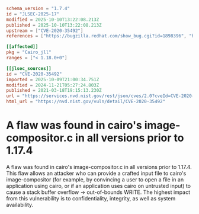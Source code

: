 ```toml
schema_version = "1.7.4"
id = "JLSEC-2025-17"
modified = 2025-10-10T13:22:08.213Z
published = 2025-10-10T13:22:08.213Z
upstream = ["CVE-2020-35492"]
references = ["https://bugzilla.redhat.com/show_bug.cgi?id=1898396", "https://security.gentoo.org/glsa/202305-21", "https://bugzilla.redhat.com/show_bug.cgi?id=1898396", "https://security.gentoo.org/glsa/202305-21"]

[[affected]]
pkg = "Cairo_jll"
ranges = ["< 1.18.0+0"]

[[jlsec_sources]]
id = "CVE-2020-35492"
imported = 2025-10-09T21:00:34.751Z
modified = 2024-11-21T05:27:24.803Z
published = 2021-03-18T19:15:13.230Z
url = "https://services.nvd.nist.gov/rest/json/cves/2.0?cveId=CVE-2020-35492"
html_url = "https://nvd.nist.gov/vuln/detail/CVE-2020-35492"
```

# A flaw was found in cairo's image-compositor.c in all versions prior to 1.17.4

A flaw was found in cairo's image-compositor.c in all versions prior to 1.17.4. This flaw allows an attacker who can provide a crafted input file to cairo's image-compositor (for example, by convincing a user to open a file in an application using cairo, or if an application uses cairo on untrusted input) to cause a stack buffer overflow -> out-of-bounds WRITE. The highest impact from this vulnerability is to confidentiality, integrity, as well as system availability.

